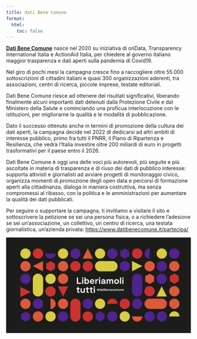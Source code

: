 ```yaml
---
title: dati Bene Comune
format:
  html:
    toc: false
---
```


[**Dati Bene Comune**](https://www.datibenecomune.it/) nasce nel 2020 su iniziativa di onData, Transparency International Italia e ActionAid Italia, per chiedere al governo italiano maggior trasparenza e dati aperti sulla pandemia di Covid19.

Nel giro di pochi mesi la campagna cresce fino a raccogliere oltre 55.000 sottoscrizioni di cittadini italiani e quasi 300 organizzazioni aderenti, tra associazioni, centri di ricerca, piccole imprese, testate editoriali.

Dati Bene Comune riesce ad ottenere dei risultati significativi, liberando finalmente alcuni importanti dati detenuti dalla Protezione Civile e dal Ministero della Salute e cominciando una proficua interlocuzione con le istituzioni, per migliorarne la qualità e le modalità di pubblicazione.

Dato il successo ottenuto anche in termini di promozione della cultura dei dati aperti, la campagna decide nel 2022 di dedicarsi ad altri ambiti di interesse pubblico, primo fra tutti il PNRR, il Piano di Ripartenza e Resilienza, che vedrà l’Italia investire oltre 200 miliardi di euro in progetti trasformativi per il paese entro il 2026.

Dati Bene Comune è oggi una delle voci più autorevoli, più seguite e più ascoltate in materia di trasparenza e di riuso dei dati di pubblico interesse: supporta attivisti e giornalisti ad avviare progetti di monitoraggio civico, organizza momenti di promozione degli open data e percorsi di formazione aperti alla cittadinanza, dialoga in maniera costruttiva, ma senza compromessi al ribasso, con la politica e le amministrazioni per aumentare la qualità dei dati pubblicati.

Per seguire o supportare la campagna, ti invitiamo a visitare il sito e sottoscrivere la petizione se sei una persona fisica, o a richiedere l’adesione se sei un’associazione, un collettivo, un centro di ricerca, una testata giornalistica, un’azienda privata: <https://www.datibenecomune.it/partecipa/>

[![](images/datibenecomune.png)](https://www.datibenecomune.it/)
